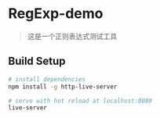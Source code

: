 # RegExp-demo

> 这是一个正则表达式测试工具

## Build Setup

``` bash
# install dependencies
npm install -g http-live-server

# serve with hot reload at localhost:8080
live-server

```
